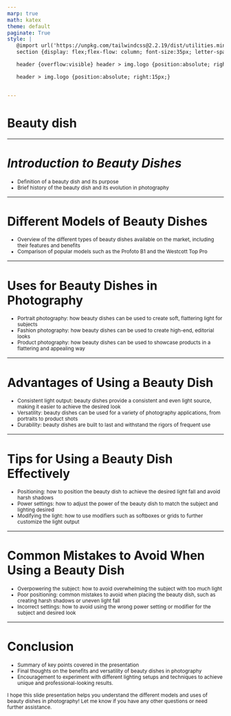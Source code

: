 ```yaml
---
marp: true
math: katex
theme: default
paginate: True
style: |
   @import url('https://unpkg.com/tailwindcss@2.2.19/dist/utilities.min.css');
   section {display: flex;flex-flow: column; font-size:35px; letter-spacing:1.4px;}

   header {overflow:visible} header > img.logo {position:absolute; right:15px;}

   header > img.logo {position:absolute; right:15px;}


---
```

<!-- backgroundColor: white -->
<!-- _class: lead -->

 # Beauty dish

---
<style scoped>p,li {font-size:0.92em}</style>

 # _Introduction to Beauty Dishes_
- Definition of a beauty dish and its purpose
- Brief history of the beauty dish and its evolution in photography


---
<style scoped>p,li {font-size:0.92em}</style>

 # **Different Models of Beauty Dishes**

- Overview of the different types of beauty dishes available on the market, including their features and benefits
- Comparison of popular models such as the Profoto B1 and the Westcott Top Pro

---
<style scoped>p,li {font-size:0.88em}</style>

 # Uses for Beauty Dishes in Photography
- Portrait photography: how beauty dishes can be used to create soft, flattering light for subjects
- Fashion photography: how beauty dishes can be used to create high-end, editorial looks
- Product photography: how beauty dishes can be used to showcase products in a flattering and appealing way


---
<style scoped>p,li {font-size:0.88em}</style>

 # Advantages of Using a Beauty Dish
- Consistent light output: beauty dishes provide a consistent and even light source, making it easier to achieve the desired look
- Versatility: beauty dishes can be used for a variety of photography applications, from portraits to product shots
- Durability: beauty dishes are built to last and withstand the rigors of frequent use


---
<style scoped>p,li {font-size:0.88em}</style>

 # Tips for Using a Beauty Dish Effectively

- Positioning: how to position the beauty dish to achieve the desired light fall and avoid harsh shadows
- Power settings: how to adjust the power of the beauty dish to match the subject and lighting desired
- Modifying the light: how to use modifiers such as softboxes or grids to further customize the light output

---
<style scoped>p,li {font-size:0.88em}</style>

 # Common Mistakes to Avoid When Using a Beauty Dish
- Overpowering the subject: how to avoid overwhelming the subject with too much light
- Poor positioning: common mistakes to avoid when placing the beauty dish, such as creating harsh shadows or uneven light fall
- Incorrect settings: how to avoid using the wrong power setting or modifier for the subject and desired look


---
<style scoped>p,li {font-size:0.84em}</style>

 # Conclusion

- Summary of key points covered in the presentation
- Final thoughts on the benefits and versatility of beauty dishes in photography
- Encouragement to experiment with different lighting setups and techniques to achieve unique and professional-looking results.

I hope this slide presentation helps you understand the different models and uses of beauty dishes in photography! Let me know if you have any other questions or need further assistance.